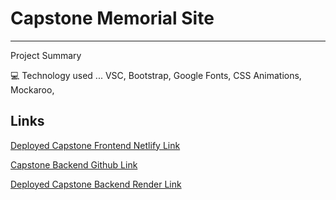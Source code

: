 # Capstone Memorial Site 
________________________________________________________________________

Project Summary 

💻 Technology used ... VSC, Bootstrap, Google Fonts, CSS Animations, Mockaroo, 

## Links

[Deployed Capstone Frontend  Netlify Link](<LINKGOESHERE>)

[Capstone Backend Github Link](https://github.com/KCap923/Capstone_Memorial_Backend)

[Deployed Capstone Backend Render Link](<LINKGOESHERE>)